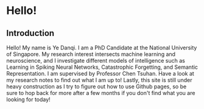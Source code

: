 # Hello!

## Introduction

Hello! My name is Ye Danqi. I am a PhD Candidate at the National University of Singapore. My research
interest intersects machine learning and neuroscience, and I investigate different models of intelligence
such as Learning in Spiking Neural Networks, Catastrophic Forgetting, and Semantic Representation. I am
supervised by Professor Chen Tsuhan. Have a look at my research notes to find out what I am up to! Lastly,
this site is still under heavy construction as I try to figure out how to use Github pages, so be sure to hop
back for more after a few months if you don't find what you are looking for today!
